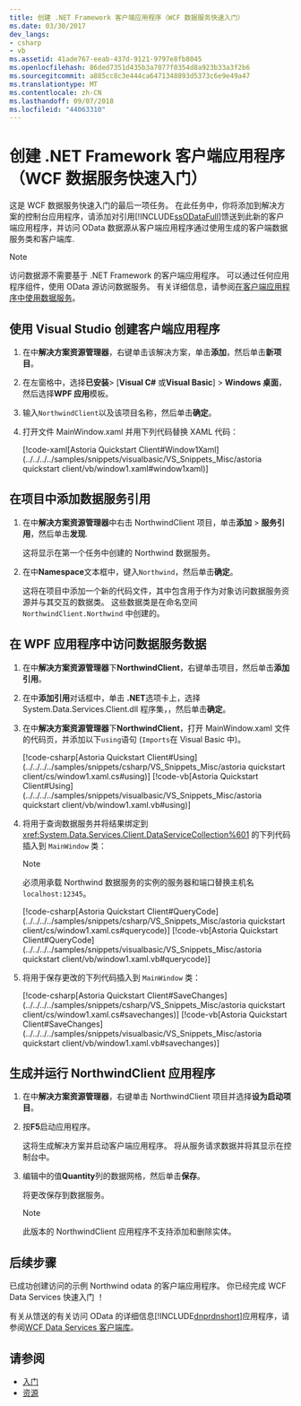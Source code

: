 ```yaml
---
title: 创建 .NET Framework 客户端应用程序（WCF 数据服务快速入门）
ms.date: 03/30/2017
dev_langs:
- csharp
- vb
ms.assetid: 41ade767-eeab-437d-9121-9797e8fb8045
ms.openlocfilehash: 86ded7351d435b3a7077f0354d8a923b33a3f2b6
ms.sourcegitcommit: a885cc8c3e444ca6471348893d5373c6e9e49a47
ms.translationtype: MT
ms.contentlocale: zh-CN
ms.lasthandoff: 09/07/2018
ms.locfileid: "44063310"
---
```

# <a name="creating-the-net-framework-client-application-wcf-data-services-quickstart"></a>创建 .NET Framework 客户端应用程序（WCF 数据服务快速入门）

这是 WCF 数据服务快速入门的最后一项任务。 在此任务中，你将添加到解决方案的控制台应用程序，请添加对引用[!INCLUDE[ssODataFull](../../../../includes/ssodatafull-md.md)]馈送到此新的客户端应用程序，并访问 OData 数据源从客户端应用程序通过使用生成的客户端数据服务类和客户端库.

> [!NOTE]
> 访问数据源不需要基于 .NET Framework 的客户端应用程序。 可以通过任何应用程序组件，使用 OData 源访问数据服务。 有关详细信息，请参阅[在客户端应用程序中使用数据服务](../../../../docs/framework/data/wcf/using-a-data-service-in-a-client-application-wcf-data-services.md)。

## <a name="to-create-the-client-application-by-using-visual-studio"></a>使用 Visual Studio 创建客户端应用程序

1.  在中**解决方案资源管理器**，右键单击该解决方案，单击**添加**，然后单击**新项目**。

2.  在左窗格中，选择**已安装**> [**Visual C#** 或**Visual Basic**] > **Windows 桌面**，然后选择**WPF 应用**模板。

3.  输入`NorthwindClient`以及该项目名称，然后单击**确定**。

4.  打开文件 MainWindow.xaml 并用下列代码替换 XAML 代码：

     [!code-xaml[Astoria Quickstart Client#Window1Xaml](../../../../samples/snippets/visualbasic/VS_Snippets_Misc/astoria quickstart client/vb/window1.xaml#window1xaml)]

## <a name="to-add-a-data-service-reference-to-the-project"></a>在项目中添加数据服务引用

1.  在中**解决方案资源管理器**中右击 NorthwindClient 项目，单击**添加** > **服务引用**，然后单击**发现**.

     这将显示在第一个任务中创建的 Northwind 数据服务。

2.  在中**Namespace**文本框中，键入`Northwind`，然后单击**确定**。

     这将在项目中添加一个新的代码文件，其中包含用于作为对象访问数据服务资源并与其交互的数据类。 这些数据类是在命名空间 `NorthwindClient.Northwind` 中创建的。

## <a name="to-access-data-service-data-in-the-wpf-application"></a>在 WPF 应用程序中访问数据服务数据

1.  在中**解决方案资源管理器**下**NorthwindClient**，右键单击项目，然后单击**添加引用**。

2.  在中**添加引用**对话框中，单击 **.NET**选项卡上，选择 System.Data.Services.Client.dll 程序集，，然后单击**确定**。

3. 在中**解决方案资源管理器**下**NorthwindClient**，打开 MainWindow.xaml 文件的代码页，并添加以下`using`语句 (`Imports`在 Visual Basic 中)。

     [!code-csharp[Astoria Quickstart Client#Using](../../../../samples/snippets/csharp/VS_Snippets_Misc/astoria quickstart client/cs/window1.xaml.cs#using)]
     [!code-vb[Astoria Quickstart Client#Using](../../../../samples/snippets/visualbasic/VS_Snippets_Misc/astoria quickstart client/vb/window1.xaml.vb#using)]

3.  将用于查询数据服务并将结果绑定到 <xref:System.Data.Services.Client.DataServiceCollection%601> 的下列代码插入到 `MainWindow` 类：

    > [!NOTE]
    > 必须用承载 Northwind 数据服务的实例的服务器和端口替换主机名 `localhost:12345`。

     [!code-csharp[Astoria Quickstart Client#QueryCode](../../../../samples/snippets/csharp/VS_Snippets_Misc/astoria quickstart client/cs/window1.xaml.cs#querycode)]
     [!code-vb[Astoria Quickstart Client#QueryCode](../../../../samples/snippets/visualbasic/VS_Snippets_Misc/astoria quickstart client/vb/window1.xaml.vb#querycode)]

4.  将用于保存更改的下列代码插入到 `MainWindow` 类：

     [!code-csharp[Astoria Quickstart Client#SaveChanges](../../../../samples/snippets/csharp/VS_Snippets_Misc/astoria quickstart client/cs/window1.xaml.cs#savechanges)]
     [!code-vb[Astoria Quickstart Client#SaveChanges](../../../../samples/snippets/visualbasic/VS_Snippets_Misc/astoria quickstart client/vb/window1.xaml.vb#savechanges)]

## <a name="to-build-and-run-the-northwindclient-application"></a>生成并运行 NorthwindClient 应用程序

1.  在中**解决方案资源管理器**，右键单击 NorthwindClient 项目并选择**设为启动项目**。

2.  按**F5**启动应用程序。

     这将生成解决方案并启动客户端应用程序。 将从服务请求数据并将其显示在控制台中。

3.  编辑中的值**Quantity**列的数据网格，然后单击**保存**。

     将更改保存到数据服务。

    > [!NOTE]
    > 此版本的 NorthwindClient 应用程序不支持添加和删除实体。

## <a name="next-steps"></a>后续步骤

已成功创建访问的示例 Northwind odata 的客户端应用程序。 你已经完成 WCF Data Services 快速入门 ！

有关从馈送的有关访问 OData 的详细信息[!INCLUDE[dnprdnshort](../../../../includes/dnprdnshort-md.md)]应用程序，请参阅[WCF Data Services 客户端库](../../../../docs/framework/data/wcf/wcf-data-services-client-library.md)。

## <a name="see-also"></a>请参阅

- [入门](../../../../docs/framework/data/wcf/getting-started-with-wcf-data-services.md)
- [资源](../../../../docs/framework/data/wcf/wcf-data-services-resources.md)
